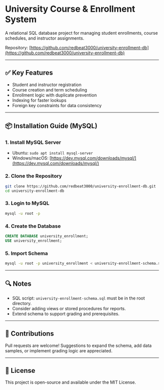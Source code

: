 # University Course & Enrollment System

A relational SQL database project for managing student enrollments, course schedules, and instructor assignments.

Repository: [https://github.com/redbeat3000/university-enrollment-db](https://github.com/redbeat3000/university-enrollment-db)

---

## ✅ Key Features

* Student and instructor registration
* Course creation and term scheduling
* Enrollment logic with duplicate prevention
* Indexing for faster lookups
* Foreign key constraints for data consistency

---

## 📦 Installation Guide (MySQL)

### 1. Install MySQL Server

* Ubuntu: `sudo apt install mysql-server`
* Windows/macOS: [https://dev.mysql.com/downloads/mysql/](https://dev.mysql.com/downloads/mysql/)

### 2. Clone the Repository

```bash
git clone https://github.com/redbeat3000/university-enrollment-db.git
cd university-enrollment-db
```

### 3. Login to MySQL

```bash
mysql -u root -p
```

### 4. Create the Database

```sql
CREATE DATABASE university_enrollment;
USE university_enrollment;
```

### 5. Import Schema

```bash
mysql -u root -p university_enrollment < university-enrollment-schema.sql
```

---

## 🔍 Notes

* SQL script: `university-enrollment-schema.sql` must be in the root directory.
* Consider adding views or stored procedures for reports.
* Extend schema to support grading and prerequisites.

---

## 🤝 Contributions

Pull requests are welcome! Suggestions to expand the schema, add data samples, or implement grading logic are appreciated.

---

## 📄 License

This project is open-source and available under the MIT License.
